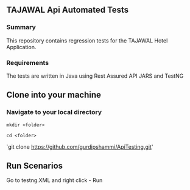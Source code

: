 ## TAJAWAL Api Automated Tests

### Summary
This repository contains regression tests for the TAJAWAL Hotel Application.

### Requirements
The tests are written in Java using Rest Assured API JARS and TestNG

## Clone into your machine

### Navigate to your local directory
`mkdir <folder>`

`cd <folder>`

`git clone https://github.com/gurdipshammi/ApiTesting.git'

## Run Scenarios
Go to testng.XML and right click - Run



